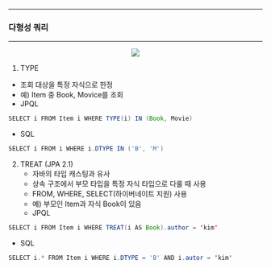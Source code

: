 -----
### 다형성 쿼리
-----
<div align="center">
<img src="https://github.com/user-attachments/assets/42293fb8-b365-4f38-b9b5-ec7ea631e5cf">
</div>

1. TYPE
  - 조회 대상을 특정 자식으로 한정
  - 예) Item 중 Book, Movice를 조회
  - JPQL
```java
SELECT i FROM Item i WHERE TYPE(i) IN (Book, Movie)
```
  - SQL
```java
SELECT i FROM i WHERE i.DTYPE IN ('B', 'M')
```

2. TREAT (JPA 2.1)
   - 자바의 타입 캐스팅과 유사
   - 상속 구조에서 부모 타입을 특정 자식 타입으로 다룰 때 사용
   - FROM, WHERE, SELECT(하이버네이트 지원) 사용
   - 예) 부모인 Item과 자식 Book이 있음
   - JPQL
```java
SELECT i FROM Item i WHERE TREAT(i AS Book).author = 'kim'
```
   - SQL
```java
SELECT i.* FROM Item i WHERE i.DTYPE = 'B' AND i.autor = 'kim'
```
